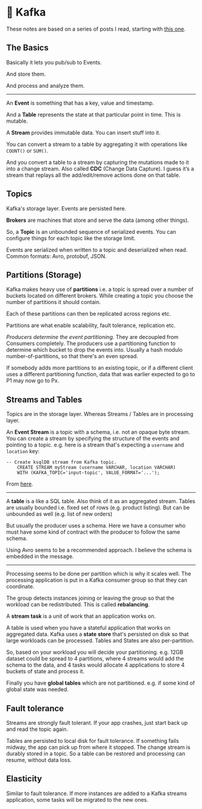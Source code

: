 # 🐞 Kafka 

These notes are based on a series of posts I read, starting with [this
one](https://www.confluent.io/blog/kafka-streams-tables-part-1-event-streaming/).

## The Basics

Basically it lets you pub/sub to Events.

And store them.

And process and analyze them.

---

An **Event** is something that has a key, value and timestamp.

And a **Table** represents the state at that particular point in time. This is
mutable. 

A **Stream** provides immutable data. You can insert stuff into it. 

You can convert a stream to a table by aggregating it with operations like
`COUNT()` or `SUM()`.

And you convert a table to a stream by capturing the mutations made to it into
a change stream. Also called **CDC** (Change Data Capture). I guess it’s a
stream that replays all the add/edit/remove actions done on that table.


## Topics

Kafka's storage layer. Events are persisted here.

**Brokers** are machines that store and serve the data (among other things).

So, a **Topic** is an unbounded sequence of serialized events. You can
configure things for each topic like the storage limit.

Events are serialized when written to a topic and deserialized when read.
Common formats: Avro, protobuf, JSON.

## Partitions (Storage)

Kafka makes heavy use of **partitions** i.e. a topic is spread over a number of
buckets located on different brokers. While creating a topic you choose the
number of partitions it should contain.

Each of these partitions can then be replicated across regions etc.

Partitions are what enable scalability, fault tolerance, replication etc.

*Producers determine the event partitioning.* They are decoupled from Consumers
completely. The producers use a partitioning function to determine which bucket
to drop the events into. Usually a hash modulo number-of-partitions, so that
there's an even spread.

If somebody adds more partitions to an existing topic, or if a different client
uses a different partitioning function, data that was earlier expected to go to
P1 may now go to Px.

## Streams and Tables

Topics are in the storage layer. Whereas Streams / Tables are in processing
layer.


An **Event Stream** is a topic with a schema, i.e. not an opaque byte stream.
You can create a stream by specifying the structure of the events and pointing
to a topic. e.g. here is a stream that's expecting a `username` and `location`
key:

```
-- Create ksqlDB stream from Kafka topic.	
	CREATE STREAM myStream (username VARCHAR, location VARCHAR)
	WITH (KAFKA_TOPIC='input-topic', VALUE_FORMAT='...');
```

From [here](https://www.confluent.io/blog/kafka-streams-tables-part-3-event-processing-fundamentals/).

---

A **table** is a like a SQL table. Also think of it as an aggregated stream.
Tables are usually bounded i.e. fixed set of rows (e.g. product listing). But
can be unbounded as well (e.g. list of new orders)

But usually the producer uses a schema. Here we have a consumer who must have
some kind of contract with the producer to follow the same schema.

Using Avro seems to be a recommended approach. I believe the schema is embedded
in the message.

---

Processing seems to be done per partition which is why it scales well. The
processing application is put in a Kafka consumer group so that they can
coordinate.

The group detects instances joining or leaving the group so that the workload
can be redistributed. This is called **rebalancing**.

A **stream task** is a unit of work that an application works on.

A table is used when you have a stateful application that works on aggregated
data. Kafka uses a **state store** that's persisted on disk so that large
workloads can be processed. Tables and States are also per-partition.

So, based on your workload you will decide your partitioning. e.g. 12GB dataset
could be spread to 4  partitions, where 4 streams would add the schema to the
data, and 4 tasks would allocate 4 applications to store 4 buckets of state and
process it.


Finally you have **global tables** which are not partitioned. e.g. if some kind
of global state was needed. 


## Fault tolerance

Streams are strongly fault tolerant. If your app crashes, just start back up
and read the topic again.

Tables are persisted to local disk for fault tolerance. If something fails
midway, the app can pick up from where it stopped. The change stream is durably
stored in a topic. So a table can be restored and processing can resume,
without data loss.

## Elasticity

Similar to fault tolerance. If more instances are added to a Kafka streams
application, some tasks will be migrated to the new ones.


